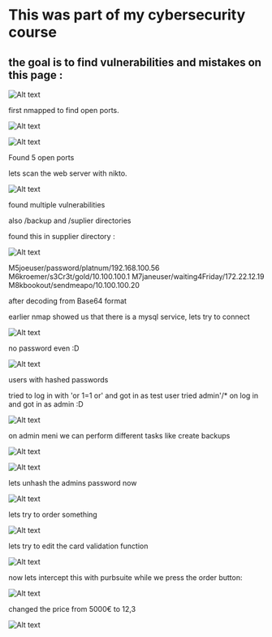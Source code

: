 # This was part of my cybersecurity course

## the goal is to find vulnerabilities and mistakes on this page :

![Alt text](image.png)

first nmapped to find open ports.

![Alt text](image-1.png)

![Alt text](image-2.png)

Found 5 open ports 

lets scan the web server with nikto.

![Alt text](image-3.png)

found multiple vulnerabilities 

also /backup and /suplier directories

found this in supplier directory :

![Alt text](image-4.png)

M5joeuser/password/platnum/192.168.100.56
M6kroemer/s3Cr3t/gold/10.100.100.1
M7janeuser/waiting4Friday/172.22.12.19
M8kbookout/sendmeapo/10.100.100.20

after decoding from Base64 format

earlier nmap showed us that there is a mysql service, lets try to connect

![Alt text](image-5.png)

no password even :D

![Alt text](image-6.png)

users with hashed passwords

tried to log in with 'or 1=1 or'
and got in as test user
tried admin'/* on log in and got in as admin :D

![Alt text](image-7.png)

on admin meni we can perform different tasks like create backups 

![Alt text](image-8.png)

![Alt text](image-9.png)

lets unhash the admins password now

![Alt text](image-10.png)

lets try to order something 

![Alt text](image-11.png)

lets try to edit the card validation function

![Alt text](image-12.png)

now lets intercept this with purbsuite while we press the order button:

![Alt text](image-13.png)

changed the price from 5000€ to 12,3

![Alt text](image-14.png)

